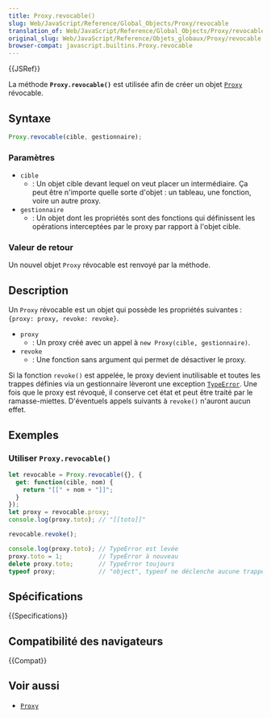 ```yaml
---
title: Proxy.revocable()
slug: Web/JavaScript/Reference/Global_Objects/Proxy/revocable
translation_of: Web/JavaScript/Reference/Global_Objects/Proxy/revocable
original_slug: Web/JavaScript/Reference/Objets_globaux/Proxy/revocable
browser-compat: javascript.builtins.Proxy.revocable
---
```


{{JSRef}}

La méthode **`Proxy.revocable()`** est utilisée afin de créer un objet [`Proxy`](/fr/docs/Web/JavaScript/Reference/Global_Objects/Proxy) révocable.

## Syntaxe

```js
Proxy.revocable(cible, gestionnaire);
```

### Paramètres

- `cible`
  - : Un objet cible devant lequel on veut placer un intermédiaire. Ça peut être n'importe quelle sorte d'objet&nbsp;: un tableau, une fonction, voire un autre proxy.
- `gestionnaire`
  - : Un objet dont les propriétés sont des fonctions qui définissent les opérations interceptées par le proxy par rapport à l'objet cible.

### Valeur de retour

Un nouvel objet `Proxy` révocable est renvoyé par la méthode.

## Description

Un `Proxy` révocable est un objet qui possède les propriétés suivantes&nbsp;: `{proxy: proxy, revoke: revoke}`.

- `proxy`
  - : Un proxy créé avec un appel à `new Proxy(cible, gestionnaire)`.
- `revoke`
  - : Une fonction sans argument qui permet de désactiver le proxy.

Si la fonction `revoke()` est appelée, le proxy devient inutilisable et toutes les trappes définies via un gestionnaire lèveront une exception [`TypeError`](/fr/docs/Web/JavaScript/Reference/Global_Objects/TypeError). Une fois que le proxy est révoqué, il conserve cet état et peut être traité par le ramasse-miettes. D'éventuels appels suivants à `revoke()` n'auront aucun effet.

## Exemples

### Utiliser `Proxy.revocable()`

```js
let revocable = Proxy.revocable({}, {
  get: function(cible, nom) {
    return "[[" + nom + "]]";
  }
});
let proxy = revocable.proxy;
console.log(proxy.toto); // "[[toto]]"

revocable.revoke();

console.log(proxy.toto); // TypeError est levée
proxy.toto = 1;          // TypeError à nouveau
delete proxy.toto;       // TypeError toujours
typeof proxy;            // "object", typeof ne déclenche aucune trappe
```

## Spécifications

{{Specifications}}

## Compatibilité des navigateurs

{{Compat}}

## Voir aussi

- [`Proxy`](/fr/docs/Web/JavaScript/Reference/Global_Objects/Proxy)
